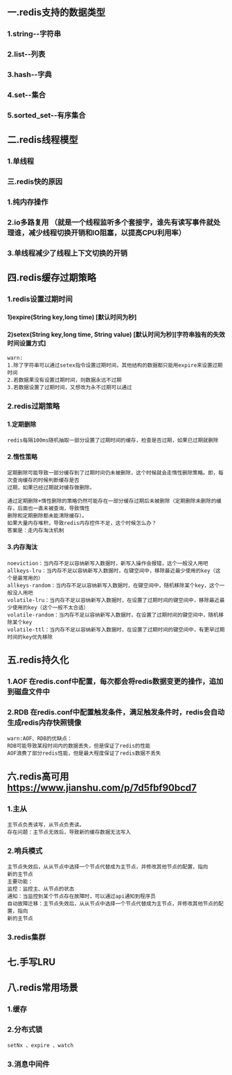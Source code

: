 ## 一.redis支持的数据类型
### 1.string--字符串
### 2.list--列表
### 3.hash--字典
### 4.set--集合
### 5.sorted_set--有序集合

## 二.redis线程模型
### 1.单线程

### 三.redis快的原因
### 1.纯内存操作 
### 2.io多路复用 （就是一个线程监听多个套接字，谁先有读写事件就处理谁，减少线程切换开销和IO阻塞，以提高CPU利用率）
### 3.单线程减少了线程上下文切换的开销

## 四.redis缓存过期策略
### 1.redis设置过期时间

#### 1)expire(String key,long time) [默认时间为秒]
#### 2)setex(String key,long time, String value) [默认时间为秒][字符串独有的失效时间设置方式]
```
warn:
1.除了字符串可以通过setex指令设置过期时间，其他结构的数据都只能用expire来设置过期时间
2.若数据果没有设置过期时间，则数据永远不过期
3.若数据设置了过期时间，又想改为永不过期可以通过
```
### 2.redis过期策略
#### 1.定期删除
```
redis每隔100ms随机抽取一部分设置了过期时间的缓存，检查是否过期，如果已过期就删除
```
#### 2.惰性策略
```
定期删除可能导致一部分缓存到了过期时间仍未被删除，这个时候就会走惰性删除策略。即，每次查询缓存的时候判断缓存是否
过期，如果已经过期就对缓存做删除。
```
```
通过定期删除+惰性删除的策略仍然可能存在一部分缓存过期后未被删除（定期删除未删除的缓存，后面也一直未被查询，导致惰性
删除和定期删除都未能清除缓存）。
如果大量内存堆积，导致redis内存控件不足，这个时候怎么办？
答案是：走内存淘汰机制
```
#### 3.内存淘汰
```
noeviction：当内存不足以容纳新写入数据时，新写入操作会报错，这个一般没人用吧
allkeys-lru：当内存不足以容纳新写入数据时，在键空间中，移除最近最少使用的key（这个是最常用的）
allkeys-random：当内存不足以容纳新写入数据时，在键空间中，随机移除某个key，这个一般没人用吧
volatile-lru：当内存不足以容纳新写入数据时，在设置了过期时间的键空间中，移除最近最少使用的key（这个一般不太合适）
volatile-random：当内存不足以容纳新写入数据时，在设置了过期时间的键空间中，随机移除某个key
volatile-ttl：当内存不足以容纳新写入数据时，在设置了过期时间的键空间中，有更早过期时间的key优先移除
```


## 五.redis持久化
### 1.AOF 在redis.conf中配置，每次都会将redis数据变更的操作，追加到磁盘文件中
### 2.RDB 在redis.conf中配置触发条件，满足触发条件时，redis会自动生成redis内存快照镜像
```
warn:AOF、RDB的优缺点：
RDB可能导致某段时间内的数据丢失，但是保证了redis的性能
AOF浪费了部分redis性能，但是最大程度保证了redis数据不丢失
```
## 六.redis高可用 https://www.jianshu.com/p/7d5fbf90bcd7
### 1.主从
```
主节点负责读写，从节点负责读。
存在问题：主节点无效后，导致新的缓存数据无法写入
```
### 2.哨兵模式
```
主节点失效后，从从节点中选择一个节点代替成为主节点，并修改其他节点的配置，指向
新的主节点
主要功能：
监控：监控主、从节点的状态
通知：当监控到某个节点存在故障时，可以通过api通知到程序员
自动故障迁移：主节点失效后，从从节点中选择一个节点代替成为主节点，并修改其他节点的配置，指向
新的主节点

```
### 3.redis集群

## 七.手写LRU

## 八.redis常用场景
### 1.缓存
### 2.分布式锁
```
setNx 、expire 、watch
```
### 3.消息中间件